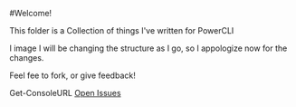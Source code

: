 #Welcome!

This folder is a Collection of things I've written for PowerCLI

I image I will be changing the structure as I go, so I appologize now for the changes.

Feel fee to fork, or give feedback!

Get-ConsoleURL [Open Issues](https://github.com/jpsider/Invoke-Automation/issues?q=is%3Aissue+is%3Aopen+label%3AgetConsoleURL)
